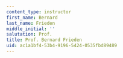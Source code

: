 ```yaml
---
content_type: instructor
first_name: Bernard
last_name: Frieden
middle_initial: ''
salutation: Prof.
title: Prof. Bernard Frieden
uid: ac1a1bf4-53b4-9196-5424-0535fbd89489
---
```

